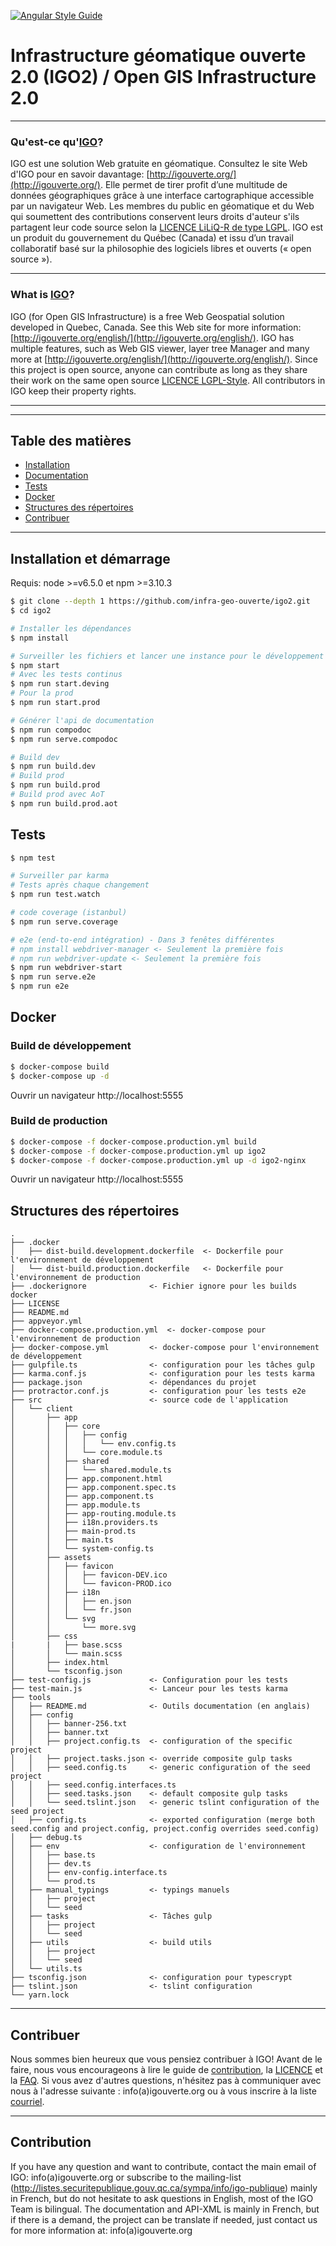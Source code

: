 [![Angular Style Guide](https://mgechev.github.io/angular2-style-guide/images/badge.svg)](https://angular.io/styleguide)
<!-- [![Build Status](https://travis-ci.org/mgechev/angular-seed.svg?branch=master)](https://travis-ci.org/mgechev/angular-seed) -->

# Infrastructure géomatique ouverte 2.0 (IGO2) / Open GIS Infrastructure 2.0
***

### Qu'est-ce qu'[IGO](http://igouverte.org/)?
IGO est une solution Web gratuite en géomatique. Consultez le site Web d'IGO pour en savoir davantage: [http://igouverte.org/](http://igouverte.org/).
Elle permet de tirer profit d’une multitude de données géographiques grâce à une interface cartographique accessible par un navigateur Web.
Les membres du public en géomatique et du Web qui soumettent des contributions conservent leurs droits d'auteur s'ils partagent leur code source selon la [LICENCE LiLiQ-R de type LGPL](LICENCE.txt).
IGO est un produit du gouvernement du Québec (Canada) et issu d’un travail collaboratif basé sur la philosophie des logiciels libres et ouverts (« open source »).
***
### What is [IGO](http://igouverte.org/english/)?
IGO (for Open GIS Infrastructure) is a free Web Geospatial solution developed in Quebec, Canada. See this Web site for more information: [http://igouverte.org/english/](http://igouverte.org/english/).
IGO has multiple features, such as Web GIS viewer, layer tree Manager and many more at [http://igouverte.org/english/](http://igouverte.org/english/).
Since this project is open source, anyone can contribute as long as they share their work on the same open source [LICENCE LGPL-Style](LICENSE_ENGLISH.txt). All contributors in IGO keep their property rights.

***

---
## Table des matières

- [Installation](#installation-et-démarrage)
- [Documentation](http://igouverte.org/documentation/)
- [Tests](#tests)
- [Docker](#docker)
- [Structures des répertoires](#structures-des-répertoires)
- [Contribuer](#contribuer)

***

## Installation et démarrage

Requis: node >=v6.5.0 et npm >=3.10.3

```bash
$ git clone --depth 1 https://github.com/infra-geo-ouverte/igo2.git
$ cd igo2

# Installer les dépendances
$ npm install

# Surveiller les fichiers et lancer une instance pour le développement
$ npm start
# Avec les tests continus
$ npm run start.deving
# Pour la prod
$ npm run start.prod

# Générer l'api de documentation
$ npm run compodoc
$ npm run serve.compodoc

# Build dev
$ npm run build.dev
# Build prod
$ npm run build.prod
# Build prod avec AoT
$ npm run build.prod.aot
```

## Tests

```bash
$ npm test

# Surveiller par karma
# Tests après chaque changement
$ npm run test.watch

# code coverage (istanbul)
$ npm run serve.coverage

# e2e (end-to-end intégration) - Dans 3 fenêtes différentes
# npm install webdriver-manager <- Seulement la première fois
# npm run webdriver-update <- Seulement la première fois
$ npm run webdriver-start
$ npm run serve.e2e
$ npm run e2e
```

## Docker

### Build de développement

```bash
$ docker-compose build
$ docker-compose up -d
```

Ouvrir un navigateur http://localhost:5555

### Build de production

```bash
$ docker-compose -f docker-compose.production.yml build
$ docker-compose -f docker-compose.production.yml up igo2
$ docker-compose -f docker-compose.production.yml up -d igo2-nginx
```

Ouvrir un navigateur  http://localhost:5555




## Structures des répertoires

```
.
├── .docker
│   ├── dist-build.development.dockerfile  <- Dockerfile pour l'environnement de développement
│   └── dist-build.production.dockerfile   <- Dockerfile pour l'environnement de production
├── .dockerignore              <- Fichier ignore pour les builds docker
├── LICENSE
├── README.md
├── appveyor.yml
├── docker-compose.production.yml  <- docker-compose pour l'environnement de production
├── docker-compose.yml         <- docker-compose pour l'environnement de développement
├── gulpfile.ts                <- configuration pour les tâches gulp
├── karma.conf.js              <- configuration pour les tests karma
├── package.json               <- dépendances du projet
├── protractor.conf.js         <- configuration pour les tests e2e
├── src                        <- source code de l'application
│   └── client
│       ├── app
│       │   ├── core
│       │   │   ├── config
│       │   │   │   └── env.config.ts
│       │   │   └── core.module.ts
│       │   ├── shared
│       │   │   └── shared.module.ts
│       │   ├── app.component.html
│       │   ├── app.component.spec.ts
│       │   ├── app.component.ts
│       │   ├── app.module.ts
│       │   ├── app-routing.module.ts
│       │   ├── i18n.providers.ts
│       │   ├── main-prod.ts
│       │   ├── main.ts
│       │   └── system-config.ts
│       ├── assets
│       │   ├── favicon
│       │   │   ├── favicon-DEV.ico
│       │   │   └── favicon-PROD.ico
│       │   ├── i18n
│       │   │   ├── en.json
│       │   │   └── fr.json
│       │   └── svg
│       │       └── more.svg
│       ├── css
|       |   ├── base.scss
│       │   └── main.scss
│       ├── index.html
│       └── tsconfig.json
├── test-config.js             <- Configuration pour les tests
├── test-main.js               <- Lanceur pour les tests karma
├── tools
│   ├── README.md              <- Outils documentation (en anglais)
│   ├── config
│   │   ├── banner-256.txt
│   │   ├── banner.txt
│   │   ├── project.config.ts  <- configuration of the specific project
│   │   ├── project.tasks.json <- override composite gulp tasks
│   │   ├── seed.config.ts     <- generic configuration of the seed project
│   │   ├── seed.config.interfaces.ts
│   │   ├── seed.tasks.json    <- default composite gulp tasks
│   │   └── seed.tslint.json   <- generic tslint configuration of the seed project
│   ├── config.ts              <- exported configuration (merge both seed.config and project.config, project.config overrides seed.config)
│   ├── debug.ts
│   ├── env                    <- configuration de l'environnement
│   │   ├── base.ts
│   │   ├── dev.ts
│   │   ├── env-config.interface.ts
│   │   └── prod.ts
│   ├── manual_typings         <- typings manuels
│   │   ├── project
│   │   └── seed
│   ├── tasks                  <- Tâches gulp
│   │   ├── project
│   │   └── seed
│   ├── utils                  <- build utils
│   │   ├── project
│   │   └── seed
│   └── utils.ts
├── tsconfig.json              <- configuration pour typescrypt
├── tslint.json                <- tslint configuration
└── yarn.lock
```

***
## Contribuer
Nous sommes bien heureux que vous pensiez contribuer à IGO! Avant de le faire, nous vous encourageons à lire le guide de [contribution](http://igouverte.org/contribuer/), la [LICENCE](LICENCE.txt) et la [FAQ](http://igouverte.org/faq/). Si vous avez d'autres questions, n'hésitez pas à communiquer avec nous à l'adresse suivante : info(a)igouverte.org ou à vous inscrire à la liste [courriel](http://listes.securitepublique.gouv.qc.ca/sympa/info/igo-publique).

***
## Contribution
If you have any question and want to contribute, contact the main email of IGO: info(a)igouverte.org or subscribe to the mailing-list (http://listes.securitepublique.gouv.qc.ca/sympa/info/igo-publique) mainly in French, but do not hesitate to ask questions in English, most of the IGO Team is bilingual. The documentation and API-XML is mainly in French, but if there is a demand, the project can be translate if needed, just contact us for more information at: info(a)igouverte.org
